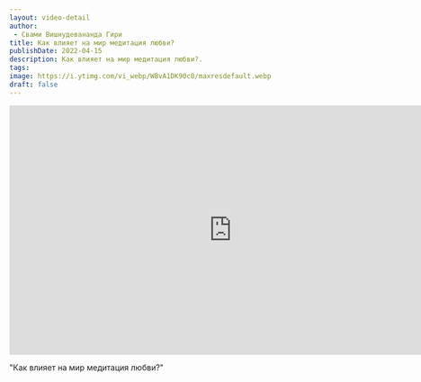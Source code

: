 ```yaml
---
layout: video-detail
author:
 - Свами Вишнудевананда Гири
title: Как влияет на мир медитация любви?
publishDate: 2022-04-15
description: Как влияет на мир медитация любви?. 
tags: 
image: https://i.ytimg.com/vi_webp/WBvA1DK90c0/maxresdefault.webp
draft: false
---
```


<iframe width="790" height="444" src="https://www.youtube.com/embed/WBvA1DK90c0" frameborder="0" allowfullscreen=""></iframe> 

  "Как влияет на мир медитация любви?"

  

 